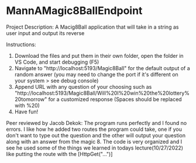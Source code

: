 # MannAMagic8BallEndpoint

Project Description:
A Macig8Ball application that will take in a string as user input and output its reverse

Instructions:
1. Download the files and put them in their own folder, open the folder in VS Code, and start debugging (F5)
2. Navigate to "http://localhost:5193/Magic8Ball" for the default output of a random answer (you may need to change the port if it's different on your system > see debug console)
3. Append URL with any question of your choosing such as "http://localhost:5193/Magic8Ball/Will%20I%20win%20the%20lottery%20tomorrow" for a customized response (Spaces should be replaced with %20)
4. Have fun!

Peer reviewed by Jacob Dekok: The program runs perfectly and I found no errors. I like how he added two routes the program could take, one if you don't want to type out the question and the other will output your question along with an answer from the magic 8. The code is very organized and I see he used some of the things we learned in todays lecture(10/27/2022) like putting the route with the [HttpGet("...")]
